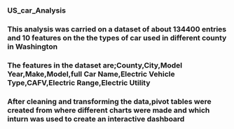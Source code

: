 ### US_car_Analysis
### This analysis was carried on a dataset of about 134400 entries and 10 features on the the types of car used in different county in Washington
### The features in the dataset are;County,City,Model Year,Make,Model,full Car Name,Electric Vehicle Type,CAFV,Electric Range,Electric Utility
### After cleaning and transforming the data,pivot tables were created from where different charts were made and which inturn was used to create an interactive dashboard
